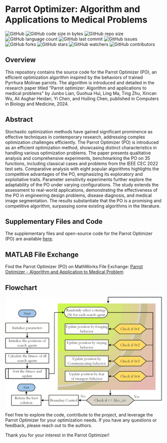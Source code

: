 # Parrot Optimizer: Algorithm and Applications to Medical Problems

![GitHub](https://img.shields.io/github/license/aliasgharheidaricom/Parrot-optimizer-Algorithm-and-applications-to-medical-problems)
![GitHub code size in bytes](https://img.shields.io/github/languages/code-size/aliasgharheidaricom/Parrot-optimizer-Algorithm-and-applications-to-medical-problems)
![GitHub repo size](https://img.shields.io/github/repo-size/aliasgharheidaricom/Parrot-optimizer-Algorithm-and-applications-to-medical-problems)
![GitHub language count](https://img.shields.io/github/languages/count/aliasgharheidaricom/Parrot-optimizer-Algorithm-and-applications-to-medical-problems)
![GitHub last commit](https://img.shields.io/github/last-commit/aliasgharheidaricom/Parrot-optimizer-Algorithm-and-applications-to-medical-problems)
![GitHub issues](https://img.shields.io/github/issues/aliasgharheidaricom/Parrot-optimizer-Algorithm-and-applications-to-medical-problems)
![GitHub forks](https://img.shields.io/github/forks/aliasgharheidaricom/Parrot-optimizer-Algorithm-and-applications-to-medical-problems)
![GitHub stars](https://img.shields.io/github/stars/aliasgharheidaricom/Parrot-optimizer-Algorithm-and-applications-to-medical-problems)
![GitHub watchers](https://img.shields.io/github/watchers/aliasgharheidaricom/Parrot-optimizer-Algorithm-and-applications-to-medical-problems)
![GitHub contributors](https://img.shields.io/github/contributors/aliasgharheidaricom/Parrot-optimizer-Algorithm-and-applications-to-medical-problems)



## Overview

This repository contains the source code for the Parrot Optimizer (PO), an efficient optimization algorithm inspired by the behaviors of trained Pyrrhura Molinae parrots. The algorithm is introduced and detailed in the research paper titled "Parrot optimizer: Algorithm and applications to medical problems" by Junbo Lian, Guohua Hui, Ling Ma, Ting Zhu, Xincan Wu, Ali Asghar Heidari, Yi Chen, and Huiling Chen, published in Computers in Biology and Medicine, 2024.

## Abstract

Stochastic optimization methods have gained significant prominence as effective techniques in contemporary research, addressing complex optimization challenges efficiently. The Parrot Optimizer (PO) is introduced as an efficient optimization method, showcasing distinct characteristics in handling various optimization problems. The paper presents qualitative analysis and comprehensive experiments, benchmarking the PO on 35 functions, including classical cases and problems from the IEEE CEC 2022 test sets. Comparative analysis with eight popular algorithms highlights the competitive advantages of the PO, emphasizing its exploratory and exploitative traits. Parameter sensitivity experiments further explore the adaptability of the PO under varying configurations. The study extends the assessment to real-world applications, demonstrating the effectiveness of the PO in engineering design problems, disease diagnosis, and medical image segmentation. The results substantiate that the PO is a promising and competitive algorithm, surpassing some existing algorithms in the literature.

## Supplementary Files and Code

The supplementary files and open-source code for the Parrot Optimizer (PO) are available [here](https://aliasgharheidari.com/PO.html).

## MATLAB File Exchange

Find the Parrot Optimizer (PO) on MathWorks File Exchange: [Parrot Optimizer - Algorithm and Application to Medical Problem](https://ch.mathworks.com/matlabcentral/fileexchange/158681-parrot-optimizer-algorithm-application-to-medical-problem)

## Flowchart

![Flowchart of Parrot Optimizer (PO)](Flowchart%20of%20Parrot%20Optimizer%20(PO).png)

Feel free to explore the code, contribute to the project, and leverage the Parrot Optimizer for your optimization needs. If you have any questions or feedback, please reach out to the authors.

Thank you for your interest in the Parrot Optimizer!
